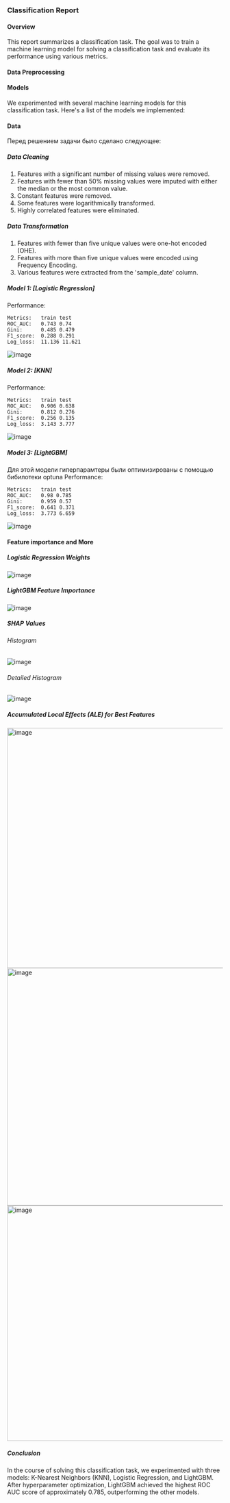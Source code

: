 ### Classification Report
#### Overview
This report summarizes a classification task. The goal was to train a machine learning model for solving a classification task and evaluate its performance using various metrics.

####  Data Preprocessing

#### Models
We experimented with several machine learning models for this classification task. Here's a list of the models we implemented:

#### Data
Перед решением задачи было сделано следующее:
##### Data Cleaning
1. Features with a significant number of missing values were removed.
2. Features with fewer than 50% missing values were imputed with either the median or the most common value.
3. Constant features were removed.
4. Some features were logarithmically transformed.
5. Highly correlated features were eliminated.

##### Data Transformation
1. Features with fewer than five unique values were one-hot encoded (OHE).
2. Features with more than five unique values were encoded using Frequency Encoding.
3. Various features were extracted from the 'sample_date' column.

   



##### Model 1: [Logistic Regression]
Performance: 
```
Metrics:   train test
ROC_AUC:   0.743 0.74
Gini:      0.485 0.479
F1_score:  0.288 0.291
Log_loss:  11.136 11.621
```
![image](https://github.com/NikitaKuznetsow/Test-Task/assets/66497711/8c3c6d13-c111-4ec3-906d-57f215d18d15)


##### Model 2: [KNN]
Performance: 
```
Metrics:   train test
ROC_AUC:   0.906 0.638
Gini:      0.812 0.276
F1_score:  0.256 0.135
Log_loss:  3.143 3.777
```
![image](https://github.com/NikitaKuznetsow/Test-Task/assets/66497711/1183888d-e197-45d7-bb57-16766c63b3e3)

##### Model 3: [LightGBM]
Для этой модели гиперпарамтеры были оптимизированы с помощью бибилотеки optuna
Performance:
```
Metrics:   train test
ROC_AUC:   0.98 0.785
Gini:      0.959 0.57
F1_score:  0.641 0.371
Log_loss:  3.773 6.659
```
![image](https://github.com/NikitaKuznetsow/Test-Task/assets/66497711/4c0ca954-e309-4de3-ba7f-b3730c48c3ba)

#### Feature importance and More
##### Logistic Regression Weights
![image](https://github.com/NikitaKuznetsow/Test-Task/assets/66497711/93e4c509-ae60-4759-987b-c390ed006374)
##### LightGBM Feature Importance
![image](https://github.com/NikitaKuznetsow/Test-Task/assets/66497711/136fdea5-4507-49f0-babe-10388d8c43ed)
##### SHAP Values
###### Histogram
![image](https://github.com/NikitaKuznetsow/Test-Task/assets/66497711/ab4c4f77-f609-4880-a036-d03b1c704744)
###### Detailed Histogram
![image](https://github.com/NikitaKuznetsow/Test-Task/assets/66497711/348d7648-587d-49ef-9040-66810672b43b)
##### Accumulated Local Effects (ALE) for Best Features
<img width="561" alt="image" src="https://github.com/NikitaKuznetsow/Test-Task/assets/66497711/b3f938af-9cb6-4586-bd4f-17982c83b7df">

<img width="555" alt="image" src="https://github.com/NikitaKuznetsow/Test-Task/assets/66497711/4e5408f5-7384-4bcf-82b0-60e828244a41">

<img width="550" alt="image" src="https://github.com/NikitaKuznetsow/Test-Task/assets/66497711/ef14c85e-a7d9-4083-bf48-9d1e2374c4f4">

##### Conclusion
In the course of solving this classification task, we experimented with three models: K-Nearest Neighbors (KNN), Logistic Regression, and LightGBM. After hyperparameter optimization, LightGBM achieved the highest ROC AUC score of approximately 0.785, outperforming the other models. 
